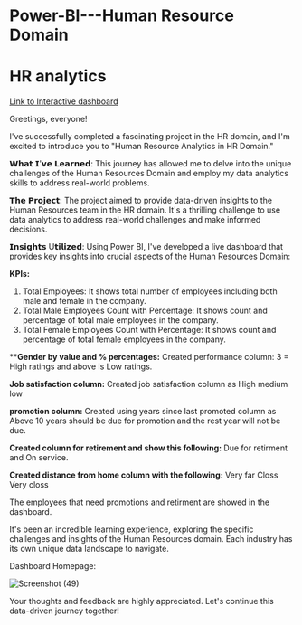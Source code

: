# Power-BI---Human Resource Domain
# HR analytics 

[Link to Interactive dashboard](https://app.powerbi.com/groups/me/reports/3ae4b1cc-dfa5-4c88-afbf-f05e4252f363/ReportSection?experience=power-bi)

Greetings, everyone!

I've successfully completed a fascinating project in the HR domain, and I'm excited to introduce you to "Human Resource Analytics in HR Domain."

𝗪𝗵𝗮𝘁 𝗜'𝘃𝗲 𝗟𝗲𝗮𝗿𝗻𝗲𝗱: This journey has allowed me to delve into the unique challenges of the Human Resources Domain and employ my data analytics skills to address real-world problems.

𝗧𝗵𝗲 𝗣𝗿𝗼𝗷𝗲𝗰𝘁: The project aimed to provide data-driven insights to the Human Resources team in the HR domain. It's a thrilling challenge to use data analytics to address real-world challenges and make informed decisions.

𝗜𝗻𝘀𝗶𝗴𝗵𝘁𝘀 U𝘁𝗶𝗹𝗶𝘇𝗲𝗱: Using Power BI, I've developed a live dashboard that provides key insights into crucial aspects of the Human Resources Domain:

**KPIs:** 
   1. Total Employees: It shows total number of employees including both male and female in the company.
   2. Total Male Employees Count with Percentage: It shows count and percentage of total male employees in the company.
   3. Total Female Employees Count with Percentage: It shows count and percentage of total female employees in the company.

****Gender by value and % percentages:** Created performance column: 3 = High ratings and above is Low ratings.

**Job satisfaction column:** Created job satisfaction column as 
High
medium
low

**promotion column:** Created using years since last promoted column as Above 10 years should be due for promotion and the rest year will not be due.

**Created column for retirement and show this following:** Due for retirment and On service.

**Created distance from home column with the following:**
Very far
Closs
Very closs

The employees that need promotions and retirment are showed in the dashboard.

It's been an incredible learning experience, exploring the specific challenges and insights of the Human Resources domain. Each industry has its own unique data landscape to navigate.

Dashboard Homepage:

![Screenshot (49)](https://github.com/sivajetteboina/Power-BI---HR-Project/assets/144469525/b75c801c-008b-4aa3-a814-3ddb5395b310)



Your thoughts and feedback are highly appreciated. Let's continue this data-driven journey together!
